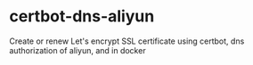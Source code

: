 # certbot-dns-aliyun
Create or renew Let's encrypt SSL certificate using certbot, dns authorization of aliyun, and in docker
